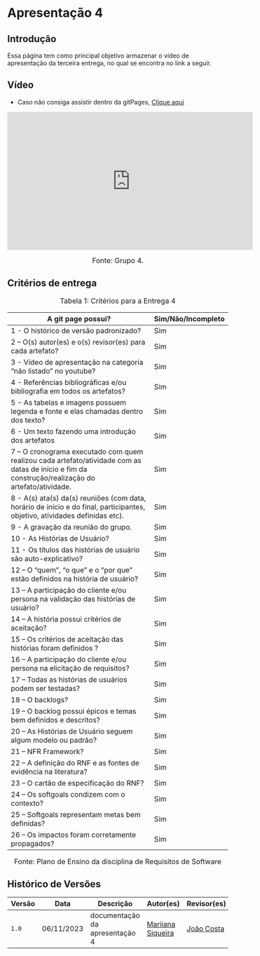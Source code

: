 # Apresentação 4

## Introdução
 Essa página tem como principal objetivo armazenar o vídeo de apresentação da terceira entrega, no qual se encontra no link a seguir.

## Vídeo
- Caso não consiga assistir dentro da gitPages, [Clique aqui](https://youtu.be/DW8tAK6fcTg)

<iframe width="560" height="315" src="https://youtu.be/DW8tAK6fcTg" title="YouTube video player" frameborder="0" allow="accelerometer; autoplay; clipboard-write; encrypted-media; gyroscope; picture-in-picture; web-share" allowfullscreen></iframe>

<font size="3"><p style="text-align: center">Fonte: Grupo 4.</p></font>

## Critérios de entrega

<font size="3"><p style="text-align: center">Tabela 1: Critérios para a Entrega 4</p></font>

A git page possui?  | Sim/Não/Incompleto
--------- | ------
1 - O histórico de versão padronizado? | Sim
2 – O(s) autor(es) e o(s) revisor(es) para cada artefato? | Sim
3 - Vídeo de apresentação na categoria “não listado” no youtube? | Sim
4 - Referências bibliográficas e/ou bibliografia em todos os artefatos? | Sim
5 - As tabelas e imagens possuem legenda e fonte e elas chamadas dentro dos texto? | Sim
6 - Um texto fazendo uma introdução dos artefatos | Sim
7 – O cronograma executado com quem realizou cada artefato/atividade com as datas de início e fim da construção/realização do artefato/atividade. | Sim
8 - A(s) ata(s) da(s) reuniões (com data, horário de início e do final, participantes, objetivo, atividades definidas etc). | Sim
9 - A gravação da reunião do grupo. | Sim
10 - As Histórias de Usuário? | Sim
11 - Os títulos das histórias de usuário são auto-explicativo? | Sim
12 – O “quem”, “o que” e o “por que” estão definidos na história de usuário? | Sim
13 – A participação do cliente e/ou persona na validação das histórias de usuário? | Sim
14 –  A história possui critérios de aceitação? | Sim
15 – Os critérios de aceitação das histórias foram definidos ? | Sim
16 – A participação do cliente e/ou persona na elicitação de requisitos? | Sim
17 – Todas as histórias de usuários podem ser testadas? | Sim
18 – O backlogs?  | Sim
19 – O backlog possui épicos e temas bem definidos e descritos? | Sim
20 – As Histórias de Usuário seguem algum modelo ou padrão? | Sim
21 – NFR Framework? | Sim
22 – A definição do RNF e as fontes de evidência na literatura? | Sim
23 – O cartão de especificação do RNF? | Sim
24 – Os softgoals condizem com o contexto?| Sim
25 – Softgoals representam metas bem definidas? | Sim
26 – Os impactos foram corretamente propagados? | Sim
<font size="3"><p style="text-align: center">Fonte: Plano de Ensino da disciplina de Requisitos de Software</p></font>

## Histórico de Versões

| Versão |     Data    |          Descrição             |              Autor(es)                    |               Revisor(es)                            |
| ------ | ----------- | ------------------------------ | ----------------------------------------- | ---------------------------------------------------- |
| `1.0`  | 06/11/2023  | documentação da apresentação 4 | [Mariiana Siqueira](https://github.com/Maryyscreuza)| [João Costa](https://github.com/jvcostta) |
